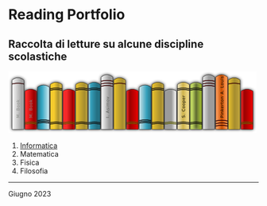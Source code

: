 # Reading Portfolio

## Raccolta di letture su alcune discipline scolastiche

![Libri](books.png)

1. [Informatica](informatica.md)
2. Matematica
3. Fisica
4. Filosofia

---
Giugno 2023
